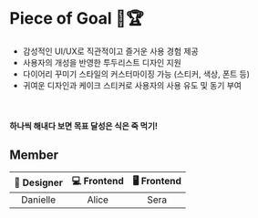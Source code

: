# Piece of Goal 🎂🏆 
<ul>
  <li>감성적인 UI/UX로 직관적이고 즐거운 사용 경험 제공</li>
  <li>사용자의 개성을 반영한 투두리스트 디자인 지원</li>
  <li>다이어리 꾸미기 스타일의 커스터마이징 가능 (스티커, 색상, 폰트 등)</li>
  <li>귀여운 디자인과 케이크 스티커로 사용자의 사용 유도 및 동기 부여</li>
</ul>
<br/>

#### 하나씩 해내다 보면 목표 달성은 식은 죽 먹기!

## Member
<table>
  <thead>
    <tr align="center">
      <th>🎨 Designer</th>
      <th>💻 Frontend</th>
      <th>🖥️ Frontend</th>
    </tr>
  </thead>
  <tbody>
    <tr align="center">
      <td>Danielle</td>
      <td>Alice</td>
      <td>Sera</td>
    </tr>
  </tbody>
</table>

